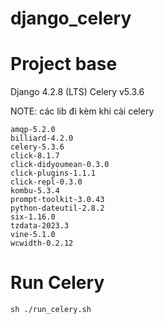# django_celery

# Project base
Django 4.2.8 (LTS) 
Celery v5.3.6 

NOTE: các lib đi kèm khi cài celery
```
amqp-5.2.0
billiard-4.2.0
celery-5.3.6
click-8.1.7
click-didyoumean-0.3.0
click-plugins-1.1.1
click-repl-0.3.0
kombu-5.3.4
prompt-toolkit-3.0.43
python-dateutil-2.8.2
six-1.16.0
tzdata-2023.3
vine-5.1.0
wcwidth-0.2.12
```


# Run Celery
```shell
sh ./run_celery.sh
```